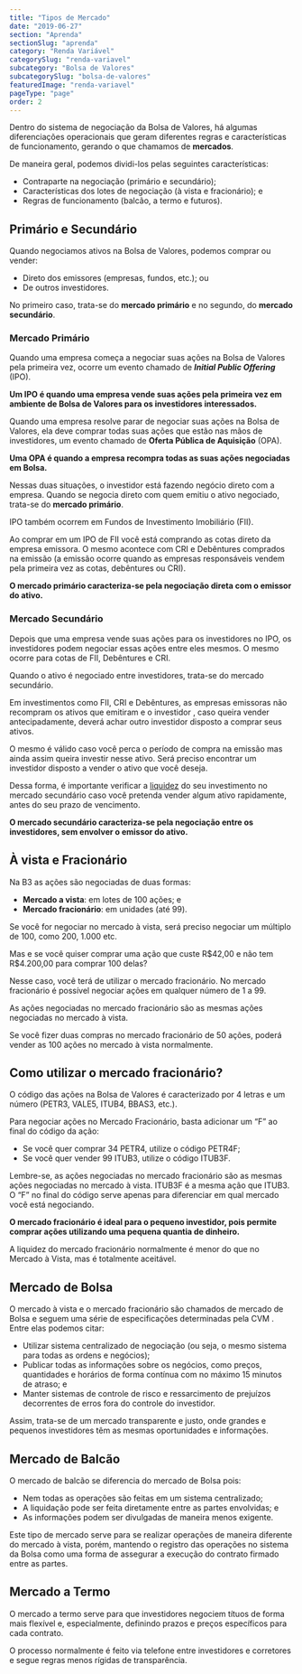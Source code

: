```yaml
---
title: "Tipos de Mercado"
date: "2019-06-27"
section: "Aprenda"
sectionSlug: "aprenda"
category: "Renda Variável"
categorySlug: "renda-variavel"
subcategory: "Bolsa de Valores"
subcategorySlug: "bolsa-de-valores"
featuredImage: "renda-variavel"
pageType: "page"
order: 2
---
```


Dentro do sistema de negociação da Bolsa de Valores, há algumas diferenciações operacionais que geram diferentes regras e características de funcionamento, gerando o que chamamos de **mercados**.

De maneira geral, podemos dividi-los pelas seguintes características:

- Contraparte na negociação (primário e secundário);
- Características dos lotes de negociação (à vista e fracionário); e
- Regras de funcionamento (balcão, a termo e futuros).

## Primário e Secundário

Quando negociamos ativos na Bolsa de Valores, podemos comprar ou vender:

- Direto dos emissores (empresas, fundos, etc.); ou
- De outros investidores. 

No primeiro caso, trata-se do **mercado primário** e no segundo, do **mercado secundário**.

### Mercado Primário

Quando uma empresa começa a negociar suas ações na Bolsa de Valores pela primeira vez, ocorre um evento chamado de ***Initial Public Offering*** (IPO).

**Um IPO é quando uma empresa vende suas ações pela primeira vez em ambiente de Bolsa de Valores para os investidores interessados.**

Quando uma empresa resolve parar de negociar suas ações na Bolsa de Valores, ela deve comprar todas suas ações que estão nas mãos de investidores, um evento chamado de **Oferta Pública de Aquisição** (OPA).

**Uma OPA é quando a empresa recompra todas as suas ações negociadas em Bolsa.**

Nessas duas situações, o investidor está fazendo negócio direto com a empresa. Quando se negocia direto com quem emitiu o ativo negociado, trata-se do **mercado primário**.

IPO também ocorrem em Fundos de Investimento Imobiliário (FII).

Ao comprar em um IPO de FII você está comprando as cotas direto da empresa emissora. O mesmo acontece com CRI e Debêntures comprados na emissão (a emissão ocorre quando as empresas responsáveis vendem pela primeira vez as cotas, debêntures ou CRI).

**O mercado primário caracteriza-se pela negociação direta com o emissor do ativo.**

### Mercado Secundário

Depois que uma empresa vende suas ações para os investidores no IPO, os investidores podem negociar essas ações entre eles mesmos. O mesmo ocorre para cotas de FII, Debêntures e CRI.

Quando o ativo é negociado entre investidores, trata-se do mercado secundário.

Em investimentos como FII, CRI e Debêntures, as empresas emissoras não recompram os ativos que emitiram e o investidor , caso queira vender antecipadamente, deverá achar outro investidor disposto a comprar seus ativos.

O mesmo é válido caso você perca o período de compra na emissão mas ainda assim queira investir nesse ativo. Será preciso encontrar um investidor disposto a vender o ativo que você deseja.

Dessa forma, é importante verificar a [liquidez](/aprenda/financas/iniciantes/liquidez) do seu investimento no mercado secundário caso você pretenda vender algum ativo rapidamente, antes do seu prazo de vencimento.

**O mercado secundário caracteriza-se pela negociação entre os investidores, sem envolver o emissor do ativo.**

## À vista e Fracionário

Na B3 as ações são negociadas de duas formas:

- **Mercado a vista**: em lotes de 100 ações; e
- **Mercado fracionário**: em unidades (até 99).

Se você for negociar no mercado à vista, será preciso negociar um múltiplo de 100, como 200, 1.000 etc.

Mas e se você quiser comprar uma ação que custe R\$42,00 e não tem R\$4.200,00 para comprar 100 delas?

Nesse caso, você terá de utilizar o mercado fracionário. No mercado fracionário é possível negociar ações em qualquer número de 1 a 99.

As ações negociadas no mercado fracionário são as mesmas ações negociadas no mercado à vista.

Se você fizer duas compras no mercado fracionário de 50 ações, poderá vender as 100 ações no mercado à vista normalmente.

## Como utilizar o mercado fracionário?

O código das ações na Bolsa de Valores é caracterizado por 4 letras e um número (PETR3, VALE5, ITUB4, BBAS3, etc.).

Para negociar ações no Mercado Fracionário, basta adicionar um “F” ao final do código da ação:

- Se você quer comprar 34 PETR4, utilize o código PETR4F;
- Se você quer vender 99 ITUB3, utilize o código ITUB3F.

Lembre-se, as ações negociadas no mercado fracionário são as mesmas ações negociadas no mercado à vista. ITUB3F é a mesma ação que ITUB3. O “F” no final do código serve apenas para diferenciar em qual mercado você está negociando.

**O mercado fracionário é ideal para o pequeno investidor, pois permite comprar ações utilizando uma pequena quantia de dinheiro.**

A liquidez do mercado fracionário normalmente é menor do que no Mercado à Vista, mas é totalmente aceitável.

## Mercado de Bolsa

O mercado à vista e o mercado fracionário são chamados de mercado de Bolsa e seguem uma série de especificações determinadas pela CVM . Entre elas podemos citar:

- Utilizar sistema centralizado de negociação (ou seja, o mesmo sistema para todas as ordens e negócios);
- Publicar todas as informações sobre os negócios, como preços, quantidades e horários de forma contínua com no máximo 15 minutos de atraso; e
- Manter sistemas de controle de risco e ressarcimento de prejuízos decorrentes de erros fora do controle do investidor.

Assim, trata-se de um mercado transparente e justo, onde grandes e pequenos investidores têm as mesmas oportunidades e informações.


## Mercado de Balcão

O mercado de  balcão se diferencia do mercado de Bolsa pois:

- Nem todas as operações são feitas em um sistema centralizado;
- A liquidação pode ser feita diretamente entre as partes envolvidas; e
- As informações podem ser divulgadas de maneira menos exigente.

Este tipo de mercado serve para se realizar operações de maneira diferente do mercado à vista, porém, mantendo o registro das operações no sistema da Bolsa como uma forma de assegurar a execução do contrato firmado entre as partes.

## Mercado a Termo

O mercado a termo serve para que investidores negociem títuos de forma mais flexível e, especialmente, definindo prazos e preços específicos para cada contrato.

O processo normalmente é feito via telefone entre investidores e corretores e segue regras menos rígidas de transparência.


